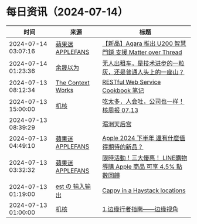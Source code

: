 ﻿# 每日资讯（2024-07-14）

|时间|来源|标题|
|---|---|---|
|2024-07-14 03:07:16|[蘋果迷 APPLEFANS](https://applefans.today/feed/)|[【新品】Aqara 推出 U200 智慧門鎖 支援 Matter over Thread](https://applefans.today/2024-07-aqara-u200-matter-over-thread-now-available/)|
|2024-07-14 01:23:36|[余晟以为](https://feedpress.me/wx-yurii-says)|[无人出租车，是技术进步的一粒灰，还是普通人头上的一座山？](http://mp.weixin.qq.com/s?__biz=MzA3MDMwOTcwMg%3D%3D&mid=2650009973&idx=1&sn=39f009f190c798341fe0a452807e37c1)|
|2024-07-13 08:12:34|[The Context Works](https://www.sund.site/index.xml)|[RESTful Web Service Cookbook 笔记](https://sund.site/posts/2024/restful-api-cookbook/)|
|2024-07-13 15:00:00|[机核](https://www.gcores.com/rss)|[吃太多，人会吐，公司也一样！核周报 07.13](https://www.gcores.com/radios/184614)|
|2024-07-13 08:39:29|[](http://blog.fivest.one/feed)|[湄洲天后宫](https://blog.fivest.one/archives/6788)|
|2024-07-13 04:49:10|[蘋果迷 APPLEFANS](https://applefans.today/feed/)|[Apple 2024 下半年 還有什麼值得期待的新品？](https://applefans.today/2024-06-apple-h2-new-product-rumors/)|
|2024-07-13 03:32:32|[蘋果迷 APPLEFANS](https://applefans.today/feed/)|[限時活動！三大優惠！ LINE購物導購 Apple 商品 可享 4.5% 點數回饋](https://applefans.today/2024-07-bts-line-shopping-campaign/)|
|2024-07-13 01:19:00|[est の 输入输出](http://feeds.feedburner.com/initiative)|[Cappy in a Haystack locations](https://blog.est.im/2024/stdout-13)|
|2024-07-13 01:00:00|[机核](https://www.gcores.com/rss)|[1.边缘行者指南——边缘视角](https://www.gcores.com/articles/184901)|
